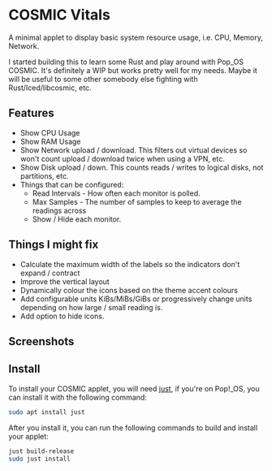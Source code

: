 # COSMIC Vitals

A minimal applet to display basic system resource usage, i.e. CPU, Memory, Network. 

I started building this to learn some Rust and play around with Pop_OS COSMIC. It's definitely a WIP but works pretty well for my needs. Maybe it will be useful to some other somebody else fighting with Rust/Iced/libcosmic, etc.

## Features

* Show CPU Usage
* Show RAM Usage
* Show Network upload / download. This filters out virtual devices so won't count upload / download twice when using a VPN, etc.
* Show Disk upload / down. This counts reads / writes to logical disks, not partitions, etc.
* Things that can be configured:
  * Read Intervals - How often each monitor is polled.
  * Max Samples - The number of samples to keep to average the readings across
  * Show / Hide each monitor.

## Things I might fix

* Calculate the maximum width of the labels so the indicators don't expand / contract
* Improve the vertical layout
* Dynamically colour the icons based on the theme accent colours
* Add configurable units KiBs/MiBs/GiBs or progressively change units depending on how large / small reading is.
* Add option to hide icons.

## Screenshots



## Install

To install your COSMIC applet, you will need [just](https://github.com/casey/just), if you're on Pop!\_OS, you can install it with the following command:

```sh
sudo apt install just
```

After you install it, you can run the following commands to build and install your applet:

```sh
just build-release
sudo just install
```
